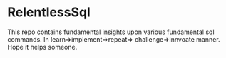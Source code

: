 # RelentlessSql
This repo contains fundamental insights upon various fundamental sql commands. In learn=>implement=>repeat=> challenge=>innvoate manner. Hope it helps someone.
